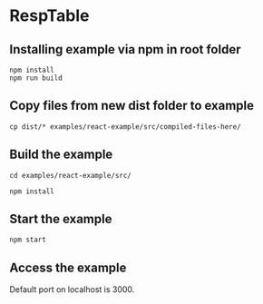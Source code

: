 # RespTable

## Installing example via npm in root folder
```
npm install
npm run build
```
## Copy files from new dist folder to example
```
cp dist/* examples/react-example/src/compiled-files-here/
```
## Build the example
```
cd examples/react-example/src/

npm install
```
## Start the example
```
npm start
```
## Access the example

Default port on localhost is 3000.